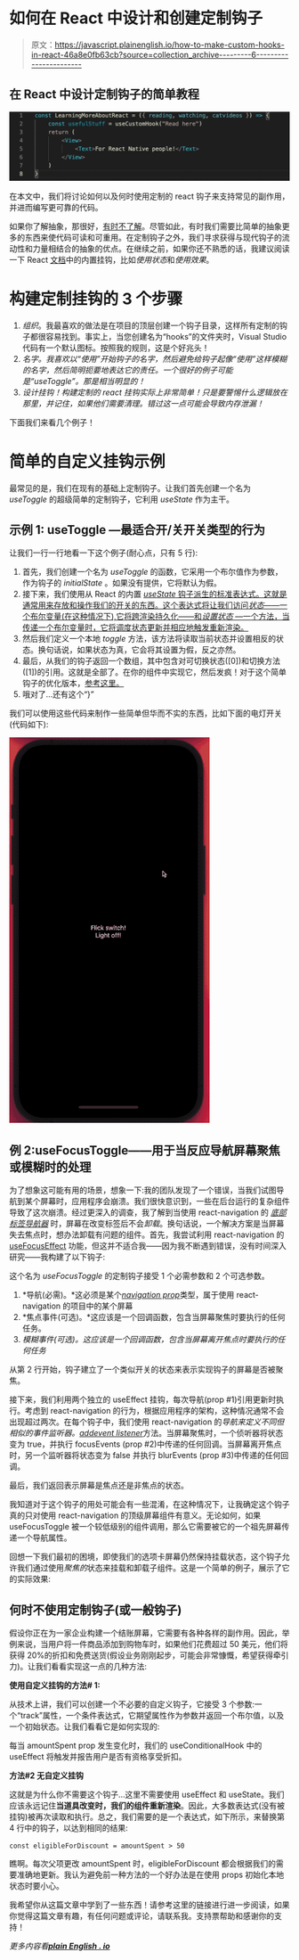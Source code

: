 # 如何在 React 中设计和创建定制钩子

> 原文：<https://javascript.plainenglish.io/how-to-make-custom-hooks-in-react-46a8e0fb63cb?source=collection_archive---------6----------------------->

## 在 React 中设计定制钩子的简单教程

![](img/733fafcc576801a4df71acbc36361092.png)

在本文中，我们将讨论如何以及何时使用定制的 react 钩子来支持常见的副作用，并进而编写更可靠的代码。

如果你了解抽象，那很好，[有时不了解](https://www.deconstructconf.com/2019/dan-abramov-the-wet-codebase)。尽管如此，有时我们需要比简单的抽象更多的东西来使代码可读和可重用。在定制钩子之外，我们寻求获得与现代钩子的流动性和力量相结合的抽象的优点。在继续之前，如果你还不熟悉的话，我建议阅读一下 React [文档](https://reactjs.org/docs/hooks-custom.html)中的内置挂钩，比如*使用状态*和*使用效果*。

# 构建定制挂钩的 3 个步骤

1.  *组织*。我最喜欢的做法是在项目的顶层创建一个钩子目录，这样所有定制的钩子都很容易找到。事实上，当您创建名为“hooks”的文件夹时，Visual Studio 代码有一个默认图标。按照我的规则，这是个好兆头！
2.  *名字。我喜欢以“使用”开始钩子的名字，然后避免给钩子起像“使用”这样模糊的名字，然后简明扼要地表达它的责任。一个很好的例子可能是“useToggle”。那是相当明显的！*
3.  *设计挂钩！构建定制的 react 挂钩实际上非常简单！只是要警惕什么逻辑放在那里，并记住，如果他们需要清理。错过这一点可能会导致内存泄漏！*

下面我们来看几个例子！

# 简单的自定义挂钩示例

最常见的是，我们在现有的基础上定制钩子。让我们首先创建一个名为 *useToggle* 的超级简单的定制钩子，它利用 *useState* 作为主干。

## 示例 1: useToggle —最适合开/关开关类型的行为

让我们一行一行地看一下这个例子(耐心点，只有 5 行):

1.  首先，我们创建一个名为 *useToggle* 的函数，它采用一个布尔值作为参数，作为钩子的 *initialState* 。如果没有提供，它将默认为假。
2.  接下来，我们使用从 React 的内置 [*useState* 钩子派生的标准表达式。这就是通常用来存放和操作我们的开关的东西。这个表达式将让我们访问*状态*——一个布尔变量(在这种情况下),它将跨渲染持久化——和*设置状态* —一个方法，当传递一个布尔变量时，它将调度状态更新并相应地触发重新渲染。](https://reactjs.org/docs/hooks-state.html)
3.  然后我们定义一个本地 *toggle* 方法，该方法将读取当前状态并设置相反的状态。换句话说，如果状态为真，它会将其设置为假，反之亦然。
4.  最后，从我们的钩子返回一个数组，其中包含对可切换状态([0])和切换方法([1])的引用。这就是全部了。在你的组件中实现它，然后发疯！对于这个简单钩子的优化版本，[参考这里。](https://usehooks.com/useToggle/)
5.  哦对了…还有这个“}”

我们可以使用这些代码来制作一些简单但华而不实的东西，比如下面的电灯开关(代码如下):

![](img/f4dcf9f0ba478b3bf1f6fad9b84ef205.png)

## 例 2:useFocusToggle——用于当反应导航屏幕聚焦或模糊时的处理

为了想象这可能有用的场景，想象一下:我的团队发现了一个错误，当我们试图导航到某个屏幕时，应用程序会崩溃。我们很快意识到，一些在后台运行的复杂组件导致了这次崩溃。经过更深入的调查，我了解到当使用 react-navigation 的 [*底部标签导航器*](https://reactnavigation.org/docs/5.x/tab-based-navigation) 时，屏幕在改变标签后不会*卸载*。换句话说，一个解决方案是当屏幕失去焦点时，想办法卸载有问题的组件。首先，我尝试利用 react-navigation 的 [useFocusEffect](https://reactnavigation.org/docs/5.x/use-focus-effect) 功能，但这并不适合我——因为我不断遇到错误，没有时间深入研究——我构建了以下钩子:

这个名为 *useFocusToggle* 的定制钩子接受 1 个必需参数和 2 个可选参数。

1.  *导航(必需)。*这必须是某个[*navigation prop*](https://reactnavigation.org/docs/navigation-prop/)类型，属于使用 react-navigation 的项目中的某个屏幕
2.  *焦点事件(可选)。*这应该是一个回调函数，包含当屏幕聚焦时要执行的任何任务。
3.  *模糊事件(可选)。这应该是一个回调函数，包含当屏幕离开焦点时要执行的任何任务*

从第 2 行开始，钩子建立了一个类似开关的状态来表示实现钩子的屏幕是否被聚焦。

接下来，我们利用两个独立的 useEffect 挂钩，每次导航(prop #1)引用更新时执行。考虑到 react-navigation 的行为，根据应用程序的架构，这种情况通常不会出现超过两次。在每个钩子中，我们使用 react-navigation 的*导航来定义不同但相似的事件监听器。*[*addevent listener*](https://reactnavigation.org/docs/navigation-events/)方法。当屏幕聚焦时，一个侦听器将状态变为 true，并执行 focusEvents (prop #2)中传递的任何回调。当屏幕离开焦点时，另一个监听器将状态变为 false 并执行 blurEvents (prop #3)中传递的任何回调。

最后，我们返回表示屏幕是焦点还是非焦点的状态。

我知道对于这个钩子的用处可能会有一些混淆，在这种情况下，让我确定这个钩子真的只对使用 react-navigation 的顶级屏幕组件有意义。无论如何，如果 useFocusToggle 被一个较低级别的组件调用，那么它需要被它的一个祖先屏幕传递一个导航属性。

回想一下我们最初的困境，即使我们的选项卡屏幕仍然保持挂载状态，这个钩子允许我们通过使用*聚焦的*状态来挂载和卸载子组件。这是一个简单的例子，展示了它的实际效果:

## 何时不使用定制钩子(或一般钩子)

假设你正在为一家企业构建一个结账屏幕，它需要有各种各样的副作用。因此，举例来说，当用户将一件商品添加到购物车时，如果他们花费超过 50 美元，他们将获得 20%的折扣和免费送货(假设业务刚刚起步，可能会非常慷慨，希望获得牵引力)。让我们看看实现这一点的几种方法:

**使用自定义挂钩的方法# 1:**

从技术上讲，我们可以创建一个不必要的自定义钩子，它接受 3 个参数:一个“track”属性，一个条件表达式，它期望属性作为参数并返回一个布尔值，以及一个初始状态。让我们看看它是如何实现的:

每当 amountSpent prop 发生变化时，我们的 useConditionalHook 中的 useEffect 将触发并报告用户是否有资格享受折扣。

**方法#2 无自定义挂钩**

这就是为什么你不需要这个钩子…这里不需要使用 useEffect 和 useState。我们应该永远记住**当道具改变时，我们的组件重新渲染**。因此，大多数表达式(没有被挂钩)被再次读取和执行。总之，我们需要的是一个表达式，如下所示，来替换第 4 行中的钩子，以达到相同的结果:

```
const eligibleForDiscount = amountSpent > 50
```

瞧啊。每次父项更改 amountSpent 时，eligibleForDiscount 都会根据我们的需要准确地更新。我认为避免前一种方法的一个好办法是在使用 props 初始化本地状态时要小心。

我希望你从这篇文章中学到了一些东西！请参考这里的链接进行进一步阅读，如果你觉得这篇文章有趣，有任何问题或评论，请联系我。支持票帮助和感谢你的支持！

*更多内容看*[***plain English . io***](http://plainenglish.io/)